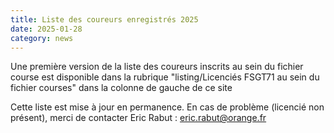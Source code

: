 ```yaml
---
title: Liste des coureurs enregistrés 2025
date: 2025-01-28
category: news
---
```


Une première version de la liste des coureurs inscrits au sein du fichier course est disponible dans la rubrique "listing/Licenciés FSGT71 au sein du fichier courses" dans la colonne de gauche de ce site

Cette liste est mise à jour en permanence. En cas de problème (licencié non présent), merci de contacter Eric Rabut : [eric.rabut@orange.fr](mailto:eric.rabut@orange.fr)
